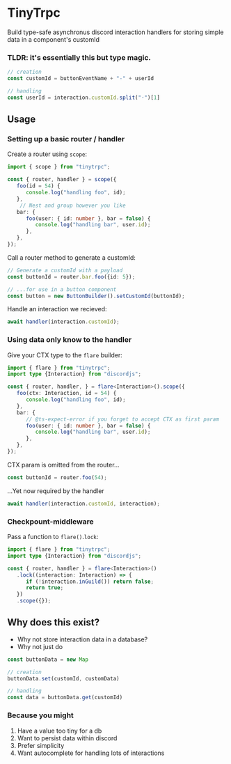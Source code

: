 # TinyTrpc

Build type-safe asynchronus discord interaction handlers for storing simple data in a component's customId

### TLDR: it's essentially this but type magic.
```ts
// creation
const customId = buttonEventName + "-" + userId

// handling
const userId = interaction.customId.split("-")[1]
```

## Usage

### Setting up a basic router / handler

Create a router using `scope`:
```ts
import { scope } from "tinytrpc";

const { router, handler } = scope({
   foo(id = 54) {
      console.log("handling foo", id);
   },
	// Nest and group however you like
   bar: {
      foo(user: { id: number }, bar = false) {
         console.log("handling bar", user.id);
      },
   },
});
```

Call a router method to generate a customId:
```ts
// Generate a customId with a payload
const buttonId = router.bar.foo({id: 5});

// ...for use in a button component
const button = new ButtonBuilder().setCustomId(buttonId);
```

Handle an interaction we recieved:
```ts
await handler(interaction.customId);
```


### Using data only know to the handler

Give your CTX type to the `flare` builder:
```ts
import { flare } from "tinytrpc";
import type {Interaction} from "discordjs";

const { router, handler, } = flare<Interaction>().scope({
   foo(ctx: Interaction, id = 54) {
      console.log("handling foo", id);
   },
   bar: {
      // @ts-expect-error if you forget to accept CTX as first param
      foo(user: { id: number }, bar = false) {
         console.log("handling bar", user.id);
      },
   },
});
```

CTX param is omitted from the router...
```ts
const buttonId = router.foo(54);
```

...Yet now required by the handler
```ts
await handler(interaction.customId, interaction);
```

### Checkpount-middleware

Pass a function to `flare()`.`lock`:
```ts
import { flare } from "tinytrpc";
import type {Interaction} from "discordjs";

const { router, handler } = flare<Interaction>()
   .lock((interaction: Interaction) => {
      if (!interaction.inGuild()) return false;
      return true;
   })
   .scope({});

```

## Why does this exist?

- Why not store interaction data in a database?
- Why not just do
```ts
const buttonData = new Map

// creation
buttonData.set(customId, customData)

// handling
const data = buttonData.get(customId)
```
### Because you might

1. Have a value too tiny for a db
2. Want to persist data within discord
3. Prefer simplicity
4. Want autocomplete for handling lots of interactions